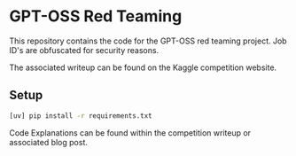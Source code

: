 # GPT-OSS Red Teaming

This repository contains the code for the GPT-OSS red teaming project. Job ID's are obfuscated for security reasons.

The associated writeup can be found on the Kaggle competition website.

## Setup

```bash
[uv] pip install -r requirements.txt
```

Code Explanations can be found within the competition writeup or associated blog post.
